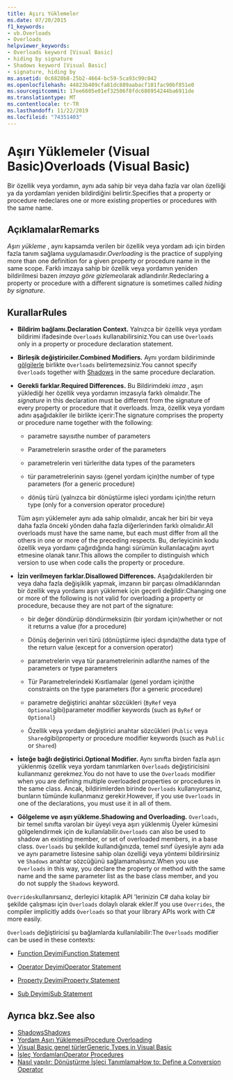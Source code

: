 ```yaml
---
title: Aşırı Yüklemeler
ms.date: 07/20/2015
f1_keywords:
- vb.Overloads
- Overloads
helpviewer_keywords:
- Overloads keyword [Visual Basic]
- hiding by signature
- Shadows keyword [Visual Basic]
- signature, hiding by
ms.assetid: 0c6820b8-25b2-4664-bc59-5ca93c99c042
ms.openlocfilehash: 44823b409cfa81dc889aabacf101fac90bf851e0
ms.sourcegitcommit: 17ee6605e01ef32506f8fdc686954244ba6911de
ms.translationtype: MT
ms.contentlocale: tr-TR
ms.lasthandoff: 11/22/2019
ms.locfileid: "74351403"
---
```

# <a name="overloads-visual-basic"></a><span data-ttu-id="5bb29-102">Aşırı Yüklemeler (Visual Basic)</span><span class="sxs-lookup"><span data-stu-id="5bb29-102">Overloads (Visual Basic)</span></span>

<span data-ttu-id="5bb29-103">Bir özellik veya yordamın, aynı ada sahip bir veya daha fazla var olan özelliği ya da yordamları yeniden bildirdiğini belirtir.</span><span class="sxs-lookup"><span data-stu-id="5bb29-103">Specifies that a property or procedure redeclares one or more existing properties or procedures with the same name.</span></span>

## <a name="remarks"></a><span data-ttu-id="5bb29-104">Açıklamalar</span><span class="sxs-lookup"><span data-stu-id="5bb29-104">Remarks</span></span>

<span data-ttu-id="5bb29-105">*Aşırı yükleme* , aynı kapsamda verilen bir özellik veya yordam adı için birden fazla tanım sağlama uygulamasıdır.</span><span class="sxs-lookup"><span data-stu-id="5bb29-105">*Overloading* is the practice of supplying more than one definition for a given property or procedure name in the same scope.</span></span> <span data-ttu-id="5bb29-106">Farklı imzaya sahip bir özellik veya yordamın yeniden bildirilmesi bazen *imzaya göre gizleme*olarak adlandırılır.</span><span class="sxs-lookup"><span data-stu-id="5bb29-106">Redeclaring a property or procedure with a different signature is sometimes called *hiding by signature*.</span></span>

## <a name="rules"></a><span data-ttu-id="5bb29-107">Kurallar</span><span class="sxs-lookup"><span data-stu-id="5bb29-107">Rules</span></span>

- <span data-ttu-id="5bb29-108">**Bildirim bağlamı.**</span><span class="sxs-lookup"><span data-stu-id="5bb29-108">**Declaration Context.**</span></span> <span data-ttu-id="5bb29-109">Yalnızca bir özellik veya yordam bildirimi ifadesinde `Overloads` kullanabilirsiniz.</span><span class="sxs-lookup"><span data-stu-id="5bb29-109">You can use `Overloads` only in a property or procedure declaration statement.</span></span>

- <span data-ttu-id="5bb29-110">**Birleşik değiştiriciler.**</span><span class="sxs-lookup"><span data-stu-id="5bb29-110">**Combined Modifiers.**</span></span> <span data-ttu-id="5bb29-111">Aynı yordam bildiriminde [gölgilerle](../../../visual-basic/language-reference/modifiers/shadows.md) birlikte `Overloads` belirtemezsiniz.</span><span class="sxs-lookup"><span data-stu-id="5bb29-111">You cannot specify `Overloads` together with [Shadows](../../../visual-basic/language-reference/modifiers/shadows.md) in the same procedure declaration.</span></span>

- <span data-ttu-id="5bb29-112">**Gerekli farklar.**</span><span class="sxs-lookup"><span data-stu-id="5bb29-112">**Required Differences.**</span></span> <span data-ttu-id="5bb29-113">Bu Bildirimdeki *imza* , aşırı yüklediği her özellik veya yordamın imzasıyla farklı olmalıdır.</span><span class="sxs-lookup"><span data-stu-id="5bb29-113">The *signature* in this declaration must be different from the signature of every property or procedure that it overloads.</span></span> <span data-ttu-id="5bb29-114">İmza, özellik veya yordam adını aşağıdakiler ile birlikte içerir:</span><span class="sxs-lookup"><span data-stu-id="5bb29-114">The signature comprises the property or procedure name together with the following:</span></span>

  - <span data-ttu-id="5bb29-115">parametre sayısı</span><span class="sxs-lookup"><span data-stu-id="5bb29-115">the number of parameters</span></span>

  - <span data-ttu-id="5bb29-116">Parametrelerin sırası</span><span class="sxs-lookup"><span data-stu-id="5bb29-116">the order of the parameters</span></span>

  - <span data-ttu-id="5bb29-117">parametrelerin veri türleri</span><span class="sxs-lookup"><span data-stu-id="5bb29-117">the data types of the parameters</span></span>

  - <span data-ttu-id="5bb29-118">tür parametrelerinin sayısı (genel yordam için)</span><span class="sxs-lookup"><span data-stu-id="5bb29-118">the number of type parameters (for a generic procedure)</span></span>

  - <span data-ttu-id="5bb29-119">dönüş türü (yalnızca bir dönüştürme işleci yordamı için)</span><span class="sxs-lookup"><span data-stu-id="5bb29-119">the return type (only for a conversion operator procedure)</span></span>

  <span data-ttu-id="5bb29-120">Tüm aşırı yüklemeler aynı ada sahip olmalıdır, ancak her biri bir veya daha fazla önceki yönden daha fazla diğerlerinden farklı olmalıdır.</span><span class="sxs-lookup"><span data-stu-id="5bb29-120">All overloads must have the same name, but each must differ from all the others in one or more of the preceding respects.</span></span> <span data-ttu-id="5bb29-121">Bu, derleyicinin kodu özellik veya yordamı çağırdığında hangi sürümün kullanılacağını ayırt etmesine olanak tanır.</span><span class="sxs-lookup"><span data-stu-id="5bb29-121">This allows the compiler to distinguish which version to use when code calls the property or procedure.</span></span>

- <span data-ttu-id="5bb29-122">**İzin verilmeyen farklar.**</span><span class="sxs-lookup"><span data-stu-id="5bb29-122">**Disallowed Differences.**</span></span> <span data-ttu-id="5bb29-123">Aşağıdakilerden bir veya daha fazla değişiklik yapmak, imzanın bir parçası olmadıklarından bir özellik veya yordamı aşırı yüklemek için geçerli değildir:</span><span class="sxs-lookup"><span data-stu-id="5bb29-123">Changing one or more of the following is not valid for overloading a property or procedure, because they are not part of the signature:</span></span>

  - <span data-ttu-id="5bb29-124">bir değer döndürüp döndürmeksizin (bir yordam için)</span><span class="sxs-lookup"><span data-stu-id="5bb29-124">whether or not it returns a value (for a procedure)</span></span>

  - <span data-ttu-id="5bb29-125">Dönüş değerinin veri türü (dönüştürme işleci dışında)</span><span class="sxs-lookup"><span data-stu-id="5bb29-125">the data type of the return value (except for a conversion operator)</span></span>

  - <span data-ttu-id="5bb29-126">parametrelerin veya tür parametrelerinin adları</span><span class="sxs-lookup"><span data-stu-id="5bb29-126">the names of the parameters or type parameters</span></span>

  - <span data-ttu-id="5bb29-127">Tür Parametrelerindeki Kısıtlamalar (genel yordam için)</span><span class="sxs-lookup"><span data-stu-id="5bb29-127">the constraints on the type parameters (for a generic procedure)</span></span>

  - <span data-ttu-id="5bb29-128">parametre değiştirici anahtar sözcükleri (`ByRef` veya `Optional`gibi)</span><span class="sxs-lookup"><span data-stu-id="5bb29-128">parameter modifier keywords (such as `ByRef` or `Optional`)</span></span>

  - <span data-ttu-id="5bb29-129">Özellik veya yordam değiştirici anahtar sözcükleri (`Public` veya `Shared`gibi)</span><span class="sxs-lookup"><span data-stu-id="5bb29-129">property or procedure modifier keywords (such as `Public` or `Shared`)</span></span>

- <span data-ttu-id="5bb29-130">**İsteğe bağlı değiştirici.**</span><span class="sxs-lookup"><span data-stu-id="5bb29-130">**Optional Modifier.**</span></span> <span data-ttu-id="5bb29-131">Aynı sınıfta birden fazla aşırı yüklenmiş özellik veya yordam tanımlarken `Overloads` değiştiricisini kullanmanız gerekmez.</span><span class="sxs-lookup"><span data-stu-id="5bb29-131">You do not have to use the `Overloads` modifier when you are defining multiple overloaded properties or procedures in the same class.</span></span> <span data-ttu-id="5bb29-132">Ancak, bildirimlerden birinde `Overloads` kullanıyorsanız, bunların tümünde kullanmanız gerekir.</span><span class="sxs-lookup"><span data-stu-id="5bb29-132">However, if you use `Overloads` in one of the declarations, you must use it in all of them.</span></span>

- <span data-ttu-id="5bb29-133">**Gölgeleme ve aşırı yükleme.**</span><span class="sxs-lookup"><span data-stu-id="5bb29-133">**Shadowing and Overloading.**</span></span> <span data-ttu-id="5bb29-134">`Overloads`, bir temel sınıfta varolan bir üyeyi veya aşırı yüklenmiş Üyeler kümesini gölgelendirmek için de kullanılabilir.</span><span class="sxs-lookup"><span data-stu-id="5bb29-134">`Overloads` can also be used to shadow an existing member, or set of overloaded members, in a base class.</span></span> <span data-ttu-id="5bb29-135">`Overloads` bu şekilde kullandığınızda, temel sınıf üyesiyle aynı ada ve aynı parametre listesine sahip olan özelliği veya yöntemi bildirirsiniz ve `Shadows` anahtar sözcüğünü sağlamamalısınız.</span><span class="sxs-lookup"><span data-stu-id="5bb29-135">When you use `Overloads` in this way, you declare the property or method with the same name and the same parameter list as the base class member, and you do not supply the `Shadows` keyword.</span></span>

<span data-ttu-id="5bb29-136">`Overrides`kullanırsanız, derleyici kitaplık API 'lerinizin C# daha kolay bir şekilde çalışması için `Overloads` dolaylı olarak ekler.</span><span class="sxs-lookup"><span data-stu-id="5bb29-136">If you use `Overrides`, the compiler implicitly adds `Overloads` so that your library APIs work with C# more easily.</span></span>

<span data-ttu-id="5bb29-137">`Overloads` değiştiricisi şu bağlamlarda kullanılabilir:</span><span class="sxs-lookup"><span data-stu-id="5bb29-137">The `Overloads` modifier can be used in these contexts:</span></span>

- [<span data-ttu-id="5bb29-138">Function Deyimi</span><span class="sxs-lookup"><span data-stu-id="5bb29-138">Function Statement</span></span>](../../../visual-basic/language-reference/statements/function-statement.md)

- [<span data-ttu-id="5bb29-139">Operator Deyimi</span><span class="sxs-lookup"><span data-stu-id="5bb29-139">Operator Statement</span></span>](../../../visual-basic/language-reference/statements/operator-statement.md)

- [<span data-ttu-id="5bb29-140">Property Deyimi</span><span class="sxs-lookup"><span data-stu-id="5bb29-140">Property Statement</span></span>](../../../visual-basic/language-reference/statements/property-statement.md)

- [<span data-ttu-id="5bb29-141">Sub Deyimi</span><span class="sxs-lookup"><span data-stu-id="5bb29-141">Sub Statement</span></span>](../../../visual-basic/language-reference/statements/sub-statement.md)

## <a name="see-also"></a><span data-ttu-id="5bb29-142">Ayrıca bkz.</span><span class="sxs-lookup"><span data-stu-id="5bb29-142">See also</span></span>

- [<span data-ttu-id="5bb29-143">Shadows</span><span class="sxs-lookup"><span data-stu-id="5bb29-143">Shadows</span></span>](../../../visual-basic/language-reference/modifiers/shadows.md)
- [<span data-ttu-id="5bb29-144">Yordam Aşırı Yüklemesi</span><span class="sxs-lookup"><span data-stu-id="5bb29-144">Procedure Overloading</span></span>](../../../visual-basic/programming-guide/language-features/procedures/procedure-overloading.md)
- [<span data-ttu-id="5bb29-145">Visual Basic genel türler</span><span class="sxs-lookup"><span data-stu-id="5bb29-145">Generic Types in Visual Basic</span></span>](../../../visual-basic/programming-guide/language-features/data-types/generic-types.md)
- [<span data-ttu-id="5bb29-146">İşleç Yordamları</span><span class="sxs-lookup"><span data-stu-id="5bb29-146">Operator Procedures</span></span>](../../../visual-basic/programming-guide/language-features/procedures/operator-procedures.md)
- [<span data-ttu-id="5bb29-147">Nasıl yapılır: Dönüştürme İşleci Tanımlama</span><span class="sxs-lookup"><span data-stu-id="5bb29-147">How to: Define a Conversion Operator</span></span>](../../../visual-basic/programming-guide/language-features/procedures/how-to-define-a-conversion-operator.md)
